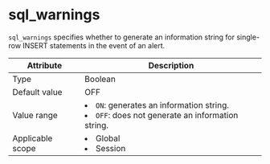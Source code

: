 # sql_warnings

`sql_warnings` specifies whether to generate an information string for single-row INSERT statements in the event of an alert.

| **Attribute** | **Description** |
|--------|-----------------------------------------------------------------------------------------------------------------------|
| Type | Boolean |
| Default value | OFF |
| Value range | <li> `ON`: generates an information string.   <li> `OFF`: does not generate an information string. |
| Applicable scope | <li> Global   <li> Session |
